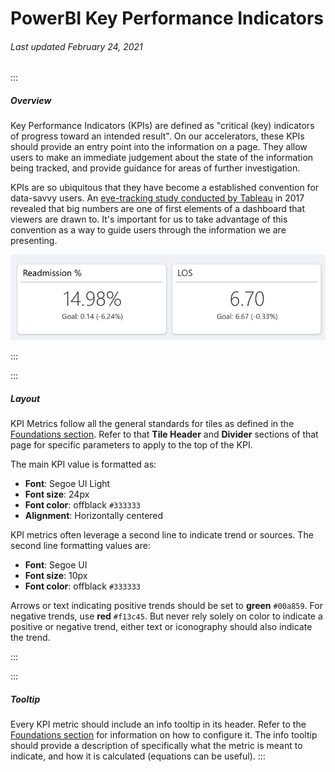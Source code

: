 # PowerBI Key Performance Indicators

###### Last updated February 24, 2021

:::

##### Overview

Key Performance Indicators (KPIs) are defined as "critical (key) indicators of progress toward an intended result".
On our accelerators, these KPIs should provide an entry point into the information on a page.
They allow users to make an immediate judgement about the state of the information being tracked, and provide guidance for areas of further investigation.

KPIs are so ubiquitous that they have become a established convention for data-savvy users.
An [eye-tracking study conducted by Tableau](https://www.tableau.com/about/blog/2017/6/eye-tracking-study-5-key-learnings-data-designers-everywhere-72395) in 2017 revealed that big numbers are one of first elements of a dashboard that viewers are drawn to.
It's important for us to take advantage of this convention as a way to guide users through the information we are presenting.

![KPI Tile](./assets/analytics/powerbi/pbi-tile.png "KPI Tile")


:::

:::

##### Layout

KPI Metrics follow all the general standards for tiles as defined in the [Foundations section](/analytics/powerbi-foundations).
Refer to that **Tile Header** and **Divider** sections of that page for specific parameters to apply to the top of the KPI.

The main KPI value is formatted as:
- **Font**: Segoe UI Light
- **Font size**: 24px
- **Font color**: offblack `#333333`
- **Alignment**: Horizontally centered

KPI metrics often leverage a second line to indicate trend or sources.
The second line formatting values are:
- **Font**: Segoe UI
- **Font size**: 10px
- **Font color**: offblack `#333333`

Arrows or text indicating positive trends should be set to **green** `#00a859`.
For negative trends, use **red** `#f13c45`.
But never rely solely on color to indicate a positive or negative trend, either text or iconography should also indicate the trend.

:::

:::

##### Tooltip

Every KPI metric should include an info tooltip in its header.
Refer to the [Foundations section](/analytics/powerbi-foundations) for information on how to configure it.
The info tooltip should provide a description of specifically what the metric is meant to indicate, and how it is calculated (equations can be useful).
:::
